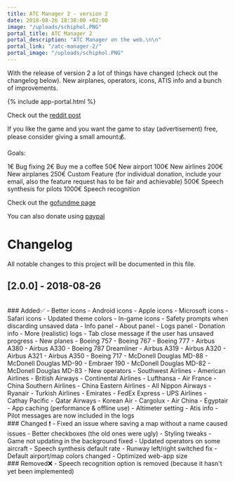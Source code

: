 ```yaml
---
title: ATC Manager 2 - version 2
date: 2018-08-26 18:38:00 +02:00
image: "/uploads/schiphol.PNG"
portal_title: ATC Manager 2
portal_description: "ATC Manager on the web.\n\n"
portal_link: "/atc-manager-2/"
portal_image: "/uploads/schiphol.PNG"
---
```


With the release of version 2 a lot of things have changed (check out the changelog below). New airplanes, operators, icons, ATIS info and a bunch of improvements.

{% include app-portal.html %}

Check out the [reddit post](https://www.reddit.com/r/ATC/comments/8r1843/i_created_an_atc_simulator_game_in_the_browser)

If you like the game and you want the game to stay (advertisement) free, please consider giving a small amount💰.

Goals:

1€ Bug fixing
2€ Buy me a coffee
50€ New airport
100€ New airlines
200€ New airplanes
250€ Custom Feature (for individual donation, include your email, also the feature request has to be fair and achievable)
500€ Speech synthesis for pilots
1000€ Speech recognition

Check out the [gofundme page](https://www.gofundme.com/manage/atc-manager-2)

You can also donate using [paypal](https://bit.ly/2vTu7jp)  

# Changelog
All notable changes to this project will be documented in this file.

## [2.0.0] - 2018-08-26
<br>
### Added✅
- Better icons
- Android icons
- Apple icons
- Microsoft icons
- Safari icons
- Updated theme colors
- In-game icons
- Safety prompts when discarding unsaved data
- Info panel
- About panel
- Logs panel
- Donation info
- More (realistic) logs
- Tab close message if the user has unsaved progress
- New planes
  - Boeing 757
  - Boeing 767
  - Boeing 777
  - Airbus A380
  - Airbus A330
  - Boeing 787 Dreamliner
  - Airbus A319
  - Airbus A320
  - Airbus A321
  - Airbus A350
  - Boeing 717
  - McDonell Douglas MD-88
  - McDonell Douglas MD-90
  - Embraer 190
  - McDonell Douglas MD-82
  - McDonell Douglas MD-83
 - New operators
  - Southwest Airlines
  - American Airlines
  - British Airways
  - Continental Airlines
  - Lufthansa
  - Air France
  - China Southern Airlines
  - China Eastern Airlines
  - All Nippon Airways
  - Ryanair
  - Turkish Airlines
  - Emirates
  - FedEx Express
  - UPS Airlines
  - Cathay Pacific
  - Qatar Airways
  - Korean Air
  - Cargolux
  - Air China
  - Egyptair
- App caching (performance & offline use)
- Altimeter setting
- Atis info
- Pilot messages are now included in the logs
<br>
### Changed ❗
- Fixed an issue where saving a map without a name caused issues
- Better checkboxes (the old ones were ugly)
- Styling tweaks
- Game not updating in the background fixed
- Updated operators on some aircraft
- Speech synthesis default rate
- Runway left/right switched fix
- Default airport/map colors changed
- Optimized web-app size
<br>
### Removed❌
- Speech recognition option is removed (because it hasn't yet been implemented)

<br><br>



